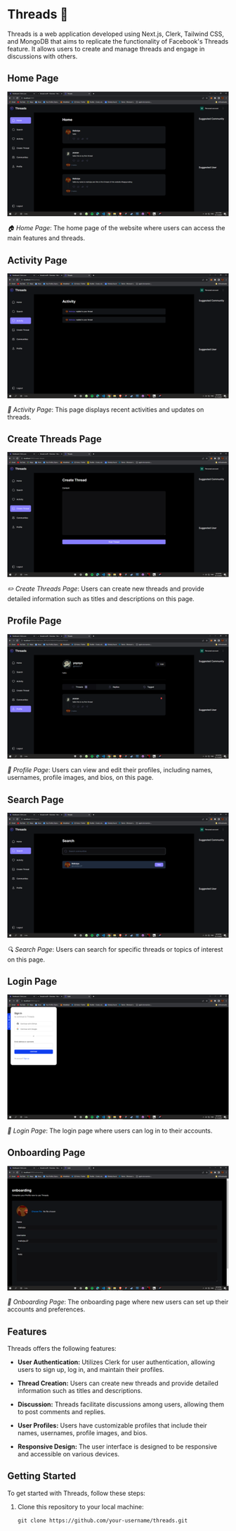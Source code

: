 # Threads 🧵

Threads is a web application developed using Next.js, Clerk, Tailwind CSS, and MongoDB that aims to replicate the functionality of Facebook's Threads feature. It allows users to create and manage threads and engage in discussions with others.

## Home Page
![Home Page](public/Home.png)
<p><em>🏠 Home Page</em>: The home page of the website where users can access the main features and threads.</p>

## Activity Page
![Activity Page](public/Activity.png)
<p><em>📅 Activity Page</em>: This page displays recent activities and updates on threads.</p>

## Create Threads Page
![Create Threads Page](public/Createthreads.png)
<p><em>✏️ Create Threads Page</em>: Users can create new threads and provide detailed information such as titles and descriptions on this page.</p>

## Profile Page
![Profile Page](public/Profile.png)
<p><em>👤 Profile Page</em>: Users can view and edit their profiles, including names, usernames, profile images, and bios, on this page.</p>

## Search Page
![Search Page](public/Search.png)
<p><em>🔍 Search Page</em>: Users can search for specific threads or topics of interest on this page.</p>

## Login Page
![Login Page](public/Login.png)
<p><em>🔑 Login Page</em>: The login page where users can log in to their accounts.</p>

## Onboarding Page
![Onboarding Page](public/Onboarding.png)
<p><em>🚀 Onboarding Page</em>: The onboarding page where new users can set up their accounts and preferences.</p>

## Features

Threads offers the following features:

- **User Authentication:** Utilizes Clerk for user authentication, allowing users to sign up, log in, and maintain their profiles.

- **Thread Creation:** Users can create new threads and provide detailed information such as titles and descriptions.

- **Discussion:** Threads facilitate discussions among users, allowing them to post comments and replies.

- **User Profiles:** Users have customizable profiles that include their names, usernames, profile images, and bios.

- **Responsive Design:** The user interface is designed to be responsive and accessible on various devices.

## Getting Started

To get started with Threads, follow these steps:

1. Clone this repository to your local machine:

   ```shell
   git clone https://github.com/your-username/threads.git
